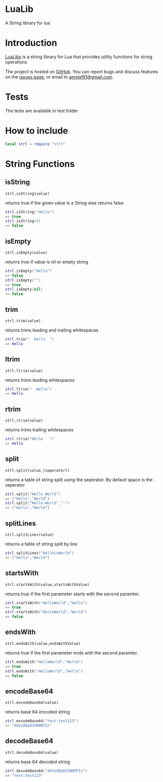 # LuaLib

A String library for lua

# Introduction

[LuaLibs](https://github.com/amstel91/LuaLibs/) is a string library for Lua that provides utility functions for string operations

The project is hosted on [GitHub](https://github.com/amstel91/LuaLibs/). You can report bugs and discuss features on the [issues page](https://github.com/amstel91/LuaLibs/issues), or email to amstel91@gmail.com.

# Tests

The tests are available in test folder

# How to include

```lua
local strl = require "strl"
```

# String Functions

## isString

`strl.isString(value)`
    
returns true if the given value is a String else returns false

```lua
strl.isString("Hello")
=> true
strl.isString(4)
=> false
```

## isEmpty

`strl.isEmpty(value)`
    
returns true if value is nil or empty string

```lua
strl.isEmpty("Hello")
=> false
strl.isEmpty("")
=> true
strl.isEmpty(nil)
=> false
```

## trim

`strl.trim(value)`
    
returns trims leading and trailing whitespaces

```lua
strl.trim("  Hello  ")
=> Hello
```

## ltrim

`strl.ltrim(value)`
    
returns trims leading whitespaces

```lua
strl.ltrim("  Hello")
=> Hello
```

## rtrim

`strl.rtrim(value)`
    
returns trims trailing whitespaces

```lua
strl.rtrim("Hello   ")
=> Hello
```

## split

`strl.split(value,[seperator])`
    
returns a table of string split using the seperator. By default space is the seperator

```lua
strl.split("Hello World")
=> {"Hello","World"}
strl.split("Hello-World","-")
=> {"Hello","World"}
```

## splitLines

`strl.splitLines(value)`
    
returns a table of string split by line

```lua
strl.splitLines("Hello\nWorld")
=> {"Hello","World"}
```

## startsWith

`strl.startsWith(value,startsWithValue)`
    
returns true if the first parameter starts with the second paramter.

```lua
strl.startsWith("HelloWorld","Hello")
=> true
strl.startsWith("HelloWorld","World")
=> false
```

## endsWith

`strl.endsWith(value,endsWithValue)`
    
returns true if the first parameter ends with the second paramter.

```lua
strl.endsWith("HelloWorld","World")
=> true
strl.endsWith("HelloWorld","Hello")
=> false
```

## encodeBase64

`strl.encodeBase64(value)`
    
returns base 64 encoded string

```lua
strl.encodeBase64("test:test123")
=> "dGVzdDp0ZXN0MTIz"
```

## decodeBase64

`strl.decodeBase64(value)`
    
returns base 64 decoded string

```lua
strl.decodeBase64("dGVzdDp0ZXN0MTIz")
=> "test:test123"
```
